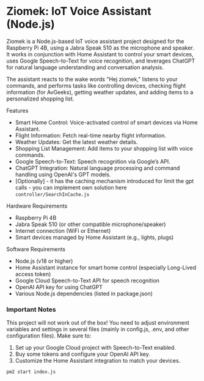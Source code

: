 <h1>Ziomek: IoT Voice Assistant (Node.js)</h1>
Ziomek is a Node.js-based IoT voice assistant project designed for the Raspberry Pi 4B, using a Jabra Speak 510 as the microphone and speaker. It works in conjunction with Home Assistant to control your smart devices, uses Google Speech-to-Text for voice recognition, and leverages ChatGPT for natural language understanding and conversation analysis.

The assistant reacts to the wake words "Hej ziomek," listens to your commands, and performs tasks like controlling devices, checking flight information (for AvGeeks), getting weather updates, and adding items to a personalized shopping list.

Features
- Smart Home Control: Voice-activated control of smart devices via Home Assistant.
- Flight Information: Fetch real-time nearby flight information.
- Weather Updates: Get the latest weather details.
- Shopping List Management: Add items to your shopping list with voice commands.
- Google Speech-to-Text: Speech recognition via Google’s API.
- ChatGPT Integration: Natural language processing and command handling using OpenAI's GPT models.
- [Optionally] - it has the caching mechanism introduced for limit the gpt calls - you can implement own solution here `controller/SearchInCache.js`

Hardware Requirements
- Raspberry Pi 4B
- Jabra Speak 510 (or other compatible microphone/speaker)
- Internet connection (WiFi or Ethernet)
- Smart devices managed by Home Assistant (e.g., lights, plugs)

Software Requirements
- Node.js (v18 or higher)
- Home Assistant instance for smart home control (especially Long-Lived access token)
- Google Cloud Speech-to-Text API for speech recognition
- OpenAI API key for using ChatGPT
- Various Node.js dependencies (listed in package.json)

<h3>Important Notes</h3>
This project will not work out of the box! You need to adjust environment variables and settings in several files (mainly in config.js, .env, and other configuration files). Make sure to:

1. Set up your Google Cloud project with Speech-to-Text enabled.
2. Buy some tokens and configure your OpenAI API key.
3. Customize the Home Assistant integration to match your devices.


```bash
pm2 start index.js
```
